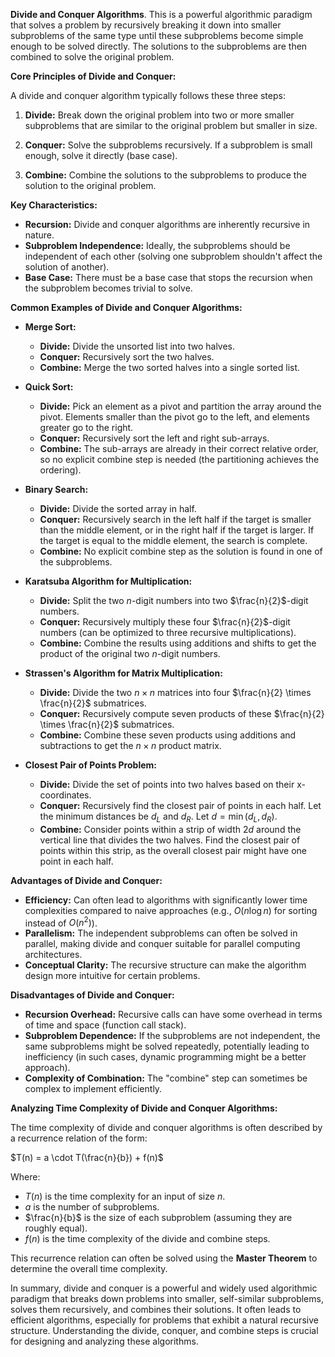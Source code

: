 **Divide and Conquer Algorithms**. This is a powerful algorithmic paradigm that solves a problem by recursively breaking it down into smaller subproblems of the same type until these subproblems become simple enough to be solved directly. The solutions to the subproblems are then combined to solve the original problem.

**Core Principles of Divide and Conquer:**

A divide and conquer algorithm typically follows these three steps:

1.  **Divide:** Break down the original problem into two or more smaller subproblems that are similar to the original problem but smaller in size.

2.  **Conquer:** Solve the subproblems recursively. If a subproblem is small enough, solve it directly (base case).

3.  **Combine:** Combine the solutions to the subproblems to produce the solution to the original problem.

**Key Characteristics:**

* **Recursion:** Divide and conquer algorithms are inherently recursive in nature.
* **Subproblem Independence:** Ideally, the subproblems should be independent of each other (solving one subproblem shouldn't affect the solution of another).
* **Base Case:** There must be a base case that stops the recursion when the subproblem becomes trivial to solve.

**Common Examples of Divide and Conquer Algorithms:**

* **Merge Sort:**
    * **Divide:** Divide the unsorted list into two halves.
    * **Conquer:** Recursively sort the two halves.
    * **Combine:** Merge the two sorted halves into a single sorted list.

* **Quick Sort:**
    * **Divide:** Pick an element as a pivot and partition the array around the pivot. Elements smaller than the pivot go to the left, and elements greater go to the right.
    * **Conquer:** Recursively sort the left and right sub-arrays.
    * **Combine:** The sub-arrays are already in their correct relative order, so no explicit combine step is needed (the partitioning achieves the ordering).

* **Binary Search:**
    * **Divide:** Divide the sorted array in half.
    * **Conquer:** Recursively search in the left half if the target is smaller than the middle element, or in the right half if the target is larger. If the target is equal to the middle element, the search is complete.
    * **Combine:** No explicit combine step as the solution is found in one of the subproblems.

* **Karatsuba Algorithm for Multiplication:**
    * **Divide:** Split the two $n$-digit numbers into two $\frac{n}{2}$-digit numbers.
    * **Conquer:** Recursively multiply these four $\frac{n}{2}$-digit numbers (can be optimized to three recursive multiplications).
    * **Combine:** Combine the results using additions and shifts to get the product of the original two $n$-digit numbers.

* **Strassen's Algorithm for Matrix Multiplication:**
    * **Divide:** Divide the two $n \times n$ matrices into four $\frac{n}{2} \times \frac{n}{2}$ submatrices.
    * **Conquer:** Recursively compute seven products of these $\frac{n}{2} \times \frac{n}{2}$ submatrices.
    * **Combine:** Combine these seven products using additions and subtractions to get the $n \times n$ product matrix.

* **Closest Pair of Points Problem:**
    * **Divide:** Divide the set of points into two halves based on their x-coordinates.
    * **Conquer:** Recursively find the closest pair of points in each half. Let the minimum distances be $d_L$ and $d_R$. Let $d = \min(d_L, d_R)$.
    * **Combine:** Consider points within a strip of width $2d$ around the vertical line that divides the two halves. Find the closest pair of points within this strip, as the overall closest pair might have one point in each half.

**Advantages of Divide and Conquer:**

* **Efficiency:** Can often lead to algorithms with significantly lower time complexities compared to naive approaches (e.g., $O(n \log n)$ for sorting instead of $O(n^2)$).
* **Parallelism:** The independent subproblems can often be solved in parallel, making divide and conquer suitable for parallel computing architectures.
* **Conceptual Clarity:** The recursive structure can make the algorithm design more intuitive for certain problems.

**Disadvantages of Divide and Conquer:**

* **Recursion Overhead:** Recursive calls can have some overhead in terms of time and space (function call stack).
* **Subproblem Dependence:** If the subproblems are not independent, the same subproblems might be solved repeatedly, potentially leading to inefficiency (in such cases, dynamic programming might be a better approach).
* **Complexity of Combination:** The "combine" step can sometimes be complex to implement efficiently.

**Analyzing Time Complexity of Divide and Conquer Algorithms:**

The time complexity of divide and conquer algorithms is often described by a recurrence relation of the form:

$T(n) = a \cdot T(\frac{n}{b}) + f(n)$

Where:

* $T(n)$ is the time complexity for an input of size $n$.
* $a$ is the number of subproblems.
* $\frac{n}{b}$ is the size of each subproblem (assuming they are roughly equal).
* $f(n)$ is the time complexity of the divide and combine steps.

This recurrence relation can often be solved using the **Master Theorem** to determine the overall time complexity.

In summary, divide and conquer is a powerful and widely used algorithmic paradigm that breaks down problems into smaller, self-similar subproblems, solves them recursively, and combines their solutions. It often leads to efficient algorithms, especially for problems that exhibit a natural recursive structure. Understanding the divide, conquer, and combine steps is crucial for designing and analyzing these algorithms.